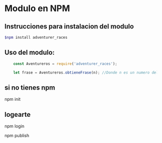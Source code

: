 # Modulo en NPM

## Instrucciones para instalacion del modulo

```bash 
$npm install adventurer_races
``` 

## Uso del modulo:
``` js
    const Aventureros = require('adventurer_races');

    let frase = Aventureros.obtieneFrase(n); //Donde n es un numero del 0 al 4
```

## si no tienes npm
npm init

## logearte
npm login

npm publish